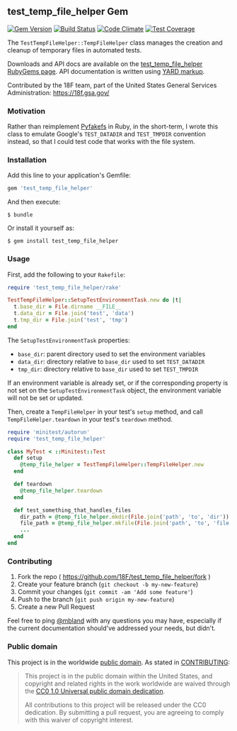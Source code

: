 ## test_temp_file_helper Gem

[![Gem Version](https://badge.fury.io/rb/test_temp_file_helper.svg)](https://badge.fury.io/rb/test_temp_file_helper)
[![Build Status](https://travis-ci.org/18F/test_temp_file_helper.svg?branch=master)](https://travis-ci.org/18F/test_temp_file_helper)
[![Code Climate](https://codeclimate.com/github/18F/test_temp_file_helper/badges/gpa.svg)](https://codeclimate.com/github/18F/test_temp_file_helper)
[![Test Coverage](https://codeclimate.com/github/18F/test_temp_file_helper/badges/coverage.svg)](https://codeclimate.com/github/18F/test_temp_file_helper)

The `TestTempFileHelper::TempFileHelper` class manages the creation and
cleanup of temporary files in automated tests.

Downloads and API docs are available on the [test_temp_file_helper RubyGems
page](https://rubygems.org/gems/test_temp_file_helper). API documentation is
written using [YARD markup](http://yardoc.org/).

Contributed by the 18F team, part of the United States General Services
Administration: https://18f.gsa.gov/

### Motivation

Rather than reimplement [Pyfakefs](http://code.google.com/p/pyfakefs) in Ruby,
in the short-term, I wrote this class to emulate Google's `TEST_DATADIR` and
`TEST_TMPDIR` convention instead, so that I could test code that works with
the file system.

### Installation

Add this line to your application's Gemfile:

```ruby
gem 'test_temp_file_helper'
```

And then execute:
```
$ bundle
```

Or install it yourself as:
```
$ gem install test_temp_file_helper
```

### Usage

First, add the following to your `Rakefile`:

```ruby
require 'test_temp_file_helper/rake'

TestTempFileHelper::SetupTestEnvironmentTask.new do |t|
  t.base_dir = File.dirname __FILE__
  t.data_dir = File.join('test', 'data')
  t.tmp_dir = File.join('test', 'tmp')
end
```
The `SetupTestEnvironmentTask` properties:
- `base_dir`: parent directory used to set the environment variables
- `data_dir`: directory relative to `base_dir` used to set `TEST_DATADIR`
- `tmp_dir`: directory relative to `base_dir` used to set `TEST_TMPDIR`

If an environment variable is already set, or if the corresponding property is
not set on the `SetupTestEnvironmentTask` object, the environment variable
will not be set or updated.

Then, create a `TempFileHelper` in your test's `setup` method, and call
`TempFileHelper.teardown` in your test's `teardown` method.

```ruby
require 'minitest/autorun'
require 'test_temp_file_helper'

class MyTest < ::Minitest::Test
  def setup
    @temp_file_helper = TestTempFileHelper::TempFileHelper.new
  end

  def teardown
    @temp_file_helper.teardown
  end

  def test_something_that_handles_files
    dir_path = @temp_file_helper.mkdir(File.join('path', 'to', 'dir'))
    file_path = @temp_file_helper.mkfile(File.join('path', 'to', 'file'))
    ...
  end
end
```

### Contributing

1. Fork the repo ( https://github.com/18F/test_temp_file_helper/fork )
2. Create your feature branch (`git checkout -b my-new-feature`)
3. Commit your changes (`git commit -am 'Add some feature'`)
4. Push to the branch (`git push origin my-new-feature`)
5. Create a new Pull Request

Feel free to ping [@mbland](https://github.com/mbland) with any questions you
may have, especially if the current documentation should've addressed your
needs, but didn't.

### Public domain

This project is in the worldwide [public domain](LICENSE.md). As stated in
[CONTRIBUTING](CONTRIBUTING.md):

> This project is in the public domain within the United States, and copyright
> and related rights in the work worldwide are waived through the
> [CC0 1.0 Universal public domain dedication](https://creativecommons.org/publicdomain/zero/1.0/).
>
> All contributions to this project will be released under the CC0 dedication.
> By submitting a pull request, you are agreeing to comply with this waiver of
> copyright interest.
